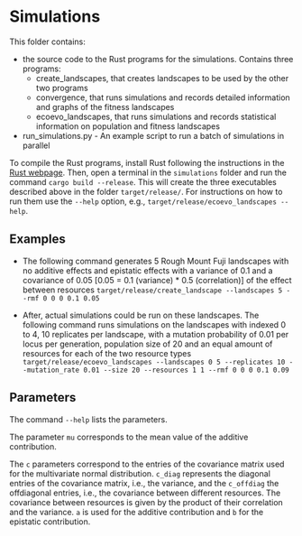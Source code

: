 # Simulations
This folder contains:
- the source code to the Rust programs for the simulations. Contains three programs:
  - create_landscapes, that creates landscapes to be used by the other two programs
  - convergence, that runs simulations and records detailed information and graphs of the fitness landscapes
  - ecoevo_landscapes, that runs simulations and records statistical information on population and fitness landscapes
- run_simulations.py - An example script to run a batch of simulations in parallel

To compile the Rust programs, install Rust following the instructions in the [Rust webpage](https://www.rust-lang.org/tools/install). Then, open a terminal in the `simulations` folder and run the command `cargo build --release`. This will create the three executables described above in the folder `target/release/`. For instructions on how to run them use the `--help` option, e.g., `target/release/ecoevo_landscapes --help`.

## Examples
- The following command generates 5 Rough Mount Fuji landscapes with no additive effects and epistatic effects with a variance of 0.1 and a covariance of 0.05 [0.05 = 0.1 (variance) * 0.5 (correlation)] of the effect between resources `target/release/create_landscape --landscapes 5 --rmf 0 0 0 0.1 0.05`

- After, actual simulations could be run on these landscapes. The following command runs simulations on the landscapes with indexed 0 to 4, 10 replicates per landscape, with a mutation probability of 0.01 per locus per generation, population size of 20 and an equal amount of resources for each of the two resource types `target/release/ecoevo_landscapes --landscapes 0 5 --replicates 10 --mutation_rate 0.01 --size 20 --resources 1 1 --rmf 0 0 0 0.1 0.09`

## Parameters
The command `--help` lists the parameters.

The parameter `mu` corresponds to the mean value of the additive contribution.

The `c` parameters correspond to the entries of the covariance matrix used for the multivariate normal distribution. `c_diag` represents the diagonal entries of the covariance matrix, i.e., the variance, and the `c_offdiag` the offdiagonal entries, i.e., the covariance between different resources. The covariance between resources is given by the product of their correlation and the variance. `a` is used for the additive contribution and `b` for the epistatic contribution.